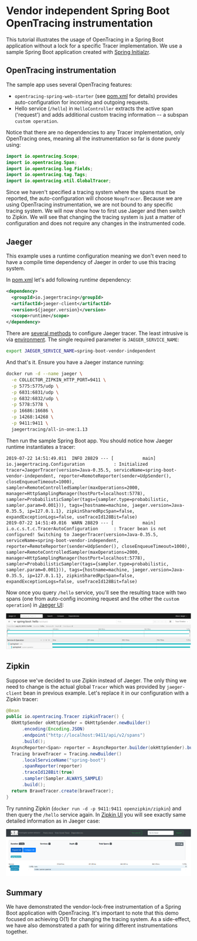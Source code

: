 # Vendor independent Spring Boot OpenTracing instrumentation

This tutorial illustrates the usage of OpenTracing in a Spring Boot application without a lock for a specific Tracer implementation. We use a sample Spring Boot application created with [Spring Initialzr](https://start.spring.io/).

## OpenTracing instrumentation

The sample app uses several OpenTracing features:
* `opentracing-spring-web-starter` (see [pom.xml](pom.xml) for details) provides auto-configuration for incoming and outgoing requests.
* Hello service (`/hello`) in `HelloController` extracts the active span ('request') and adds additional custom tracing information -- a subspan `custom operation`.

Notice that there are no dependencies to any Tracer implementation, only OpenTracing ones, meaning all the instrumentation so far is done purely using:

```java
import io.opentracing.Scope;
import io.opentracing.Span;
import io.opentracing.log.Fields;
import io.opentracing.tag.Tags;
import io.opentracing.util.GlobalTracer;
```

Since we haven't specified a tracing system where the spans must be reported, the auto-configuration will choose `NoopTracer`. Because we are using OpenTracing instrumentation, we are not bound to any specific tracing system. We will now show how to first use Jaeger and then switch to Zipkin. We will see that changing the tracing system is just a matter of configuration and does not require any changes in the instrumented code.

## Jaeger

This example uses a runtime configuration meaning we don't even need to have a compile time dependency of Jaeger in order to use this tracing system.

In [pom.xml](pom.xml) let's add following _runtime_ dependency:

```xml
<dependency>
  <groupId>io.jaegertracing</groupId>
  <artifactId>jaeger-client</artifactId>
  <version>${jaeger.version}</version>
  <scope>runtime</scope>
</dependency>
```

There are [several methods](https://github.com/jaegertracing/jaeger-client-java/tree/master/jaeger-core) to configure Jaeger tracer. The least intrusive is via [environment](https://github.com/jaegertracing/jaeger-client-java/tree/master/jaeger-core#configuration-via-environment). The single required parameter is `JAEGER_SERVICE_NAME`:

```bash
export JAEGER_SERVICE_NAME=spring-boot-vendor-independent
```

And that's it. Ensure you have a Jaeger instance running:

```bash
docker run -d --name jaeger \
  -e COLLECTOR_ZIPKIN_HTTP_PORT=9411 \
  -p 5775:5775/udp \
  -p 6831:6831/udp \
  -p 6832:6832/udp \
  -p 5778:5778 \
  -p 16686:16686 \
  -p 14268:14268 \
  -p 9411:9411 \
  jaegertracing/all-in-one:1.13
```

Then run the sample Spring Boot app. You should notice how Jaeger runtime instantiates a tracer:

```
2019-07-22 14:51:49.011  INFO 28829 --- [           main] io.jaegertracing.Configuration           : Initialized tracer=JaegerTracer(version=Java-0.35.5, serviceName=spring-boot-vendor-independent, reporter=RemoteReporter(sender=UdpSender(), closeEnqueueTimeout=1000), sampler=RemoteControlledSampler(maxOperations=2000, manager=HttpSamplingManager(hostPort=localhost:5778), sampler=ProbabilisticSampler(tags={sampler.type=probabilistic, sampler.param=0.001})), tags={hostname=machine, jaeger.version=Java-0.35.5, ip=127.0.1.1}, zipkinSharedRpcSpan=false, expandExceptionLogs=false, useTraceId128Bit=false)
2019-07-22 14:51:49.016  WARN 28829 --- [           main] i.o.c.s.t.c.TracerAutoConfiguration      : Tracer bean is not configured! Switching to JaegerTracer(version=Java-0.35.5, serviceName=spring-boot-vendor-independent, reporter=RemoteReporter(sender=UdpSender(), closeEnqueueTimeout=1000), sampler=RemoteControlledSampler(maxOperations=2000, manager=HttpSamplingManager(hostPort=localhost:5778), sampler=ProbabilisticSampler(tags={sampler.type=probabilistic, sampler.param=0.001})), tags={hostname=machine, jaeger.version=Java-0.35.5, ip=127.0.1.1}, zipkinSharedRpcSpan=false, expandExceptionLogs=false, useTraceId128Bit=false)
```

Now once you query `/hello` service, you'll see the resulting trace with two spans (one from auto-config incoming request and the other the `custom operation`) in [Jaeger UI](http://localhost:16686):

![Trace Jaeger](screenshots/trace_jaeger.png)

## Zipkin

Suppose we've decided to use Zipkin instead of Jaeger. The only thing we need to change is the actual global `Tracer` which was provided by `jaeger-client` bean in previous example. Let's replace it in our configuration with a Zipkin tracer:

```java
@Bean
public io.opentracing.Tracer zipkinTracer() {
  OkHttpSender okHttpSender = OkHttpSender.newBuilder()
      .encoding(Encoding.JSON)
      .endpoint("http://localhost:9411/api/v2/spans")
      .build();
  AsyncReporter<Span> reporter = AsyncReporter.builder(okHttpSender).build();
  Tracing braveTracer = Tracing.newBuilder()
      .localServiceName("spring-boot")
      .spanReporter(reporter)
      .traceId128Bit(true)
      .sampler(Sampler.ALWAYS_SAMPLE)
      .build();
  return BraveTracer.create(braveTracer);
}
```

Try running Zipkin (`docker run -d -p 9411:9411 openzipkin/zipkin`) and then query the `/hello` service again. In [Zipkin UI](http://localhost:9411) you will see exactly same detailed information as in Jaeger case:

![Trace Zipkin](screenshots/trace_zipkin.png)


## Summary

We have demonstrated the vendor-lock-free instrumentation of a Spring Boot application with OpenTracing. It's important to note that this demo focused on achieving O(1) for changing the tracing system. As a side-effect, we have also demonstrated a path for wiring different instrumentations together.
